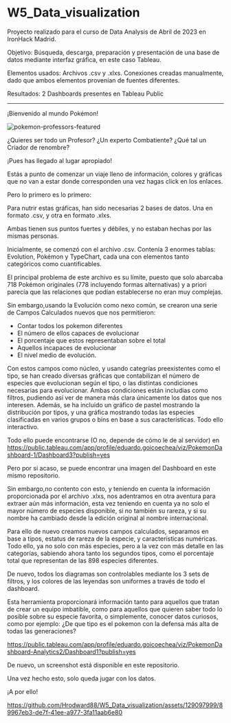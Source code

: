 # W5_Data_visualization

Proyecto realizado para el curso de Data Analysis de Abril de 2023 en IronHack Madrid.

Objetivo: Búsqueda, descarga, preparación y presentación de una base de datos mediante interfaz gráfica, en este caso Tableau.

Elementos usados: Archivos .csv y .xlxs. Conexiones creadas manualmente, dado que ambos elementos provenían de fuentes diferentes.

Resultados: 2 Dashboards presentes en Tableau Public

-------------------------------------------------------------------------------------------------------------------


¡Bienvenido al mundo Pokémon!

![pokemon-professors-featured](https://github.com/Hrodward88/W5_Data_visualization/assets/129097999/fc5dc810-30f5-460d-b18f-9349a463788d)

¿Quieres ser todo un Profesor? ¿Un experto Combatiente? ¿Qué tal un Criador de renombre?

¡Pues has llegado al lugar apropiado!

Estás a punto de comenzar un viaje lleno de información, colores y gráficas que no van a estar donde corresponden una vez hagas click en los enlaces.

Pero lo primero es lo primero:

Para nutrir estas gráficas, han sido necesarias 2 bases de datos. Una en formato .csv, y otra en formato .xlxs.

Ambas tienen sus puntos fuertes y débiles, y no estaban hechas por las mismas personas.

Inicialmente, se comenzó con el archivo .csv. Contenía 3 enormes tablas: Evolution, Pokémon y TypeChart, cada una con elementos tanto categóricos como cuantificables. 

El principal problema de este archivo es su límite, puesto que solo abarcaba 718 Pokémon originales (778 incluyendo formas alternativas) y a priori parecía que las relaciones que podían establecerse no eran muy complejas.

Sin embargo,usando la Evolución como nexo común, se crearon una serie de Campos Calculados nuevos que nos permitieron:
- Contar todos los pokemon diferentes
- El número de ellos capaces de evolucionar
- El porcentaje que estos representaban sobre el total
- Aquellos incapaces de evolucionar
- El nivel medio de evolución.

Con estos campos como núcleo, y usando categrías preexistentes como el tipo, se han creado diversas gráficas que contabilizan el número de especies que evolucionan según el tipo, o las distintas condiciones necesarias para evolucionar. Ambas condiciones están includias como filtros, pudiendo así ver de manera más clara únicamente los datos que nos interesen. 
Además, se ha incluído un gráfico de pastel mostrando la distribución por tipos, y una gráfica mostrando todas las especies clasificadas en varios grupos o bins en base a sus características. Todo ello interactivo.

Todo ello puede encontrarse (O no, depende de cómo le de al servidor) en https://public.tableau.com/app/profile/eduardo.goicoechea/viz/PokemonDashboard-1/Dashboard3?publish=yes

Pero por si acaso, se puede encontrar una imagen del Dashboard en este mismo repositorio.

Sin embargo,no contento con esto, y teniendo en cuenta la información proporcionada por el archivo .xlxs, nos adentramos en otra aventura para extraer aún más información, esta vez teniendo en cuenta ya no solo el mayor número de especies disponible, si no también su rareza, y si su nombre ha cambiado desde la edición original al nombre internacional.

Para ello de nuevo creamos nuevos campos calculados, separamos en base a tipos, estatus de rareza de la especie, y características numéricas. Todo ello, ya no solo con más especies, pero a la vez con más detalle en las categorías, sabiendo ahora tanto los segundos tipos, como el porcentaje total que representan de las 898 especies diferentes.

De nuevo, todos los diagramas son controlables mediante los 3 sets de filtros, y los colores de las leyendas son uniformes a través de todo el dashboard. 

Esta herramienta proporcionará información tanto para aquellos que tratan de crear un equipo imbatible, como para aquellos que quieren saber todo lo posible sobre su especie favorita, o simplemente, conocer datos curiosos, como por ejemplo: ¿De que tipo es el pokemon con la defensa más alta de todas las generaciones?

https://public.tableau.com/app/profile/eduardo.goicoechea/viz/PokemonDashboard-Analytics2/Dashboard1?publish=yes

De nuevo, un screenshot está disponible en este repositorio.

Una vez hecho esto, solo queda jugar con los datos.

¡A por ello!


https://github.com/Hrodward88/W5_Data_visualization/assets/129097999/89967eb3-de7f-41ee-a977-3fa11aab6e80


